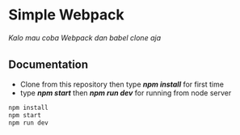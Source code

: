 # Simple Webpack
###### Kalo mau coba Webpack dan babel clone aja 


## Documentation
- Clone from this repository then type ___npm install___ for first time
- type ___npm start___ then ___npm run dev___ for running from node server

```sh
npm install
npm start
npm run dev
```

